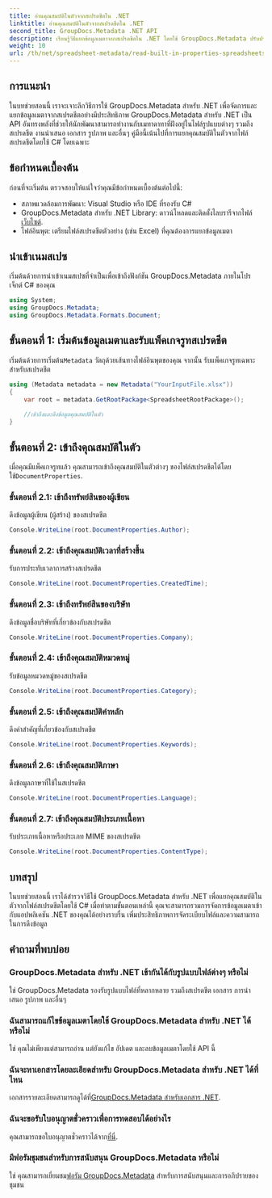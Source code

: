 ```yaml
---
title: อ่านคุณสมบัติในตัวจากสเปรดชีตใน .NET
linktitle: อ่านคุณสมบัติในตัวจากสเปรดชีตใน .NET
second_title: GroupDocs.Metadata .NET API
description: เรียนรู้วิธีแยกข้อมูลเมตาจากสเปรดชีตใน .NET โดยใช้ GroupDocs.Metadata ปรับปรุงการจัดการเอกสารและการจัดระเบียบในแอปพลิเคชันของคุณ
weight: 10
url: /th/net/spreadsheet-metadata/read-built-in-properties-spreadsheets/
---
```

## การแนะนำ
ในบทช่วยสอนนี้ เราจะเจาะลึกวิธีการใช้ GroupDocs.Metadata สำหรับ .NET เพื่อจัดการและแยกข้อมูลเมตาจากสเปรดชีตอย่างมีประสิทธิภาพ GroupDocs.Metadata สำหรับ .NET เป็น API อันทรงพลังที่ช่วยให้นักพัฒนาสามารถทำงานกับเมทาดาทาที่ฝังอยู่ในไฟล์รูปแบบต่างๆ รวมถึงสเปรดชีต งานนำเสนอ เอกสาร รูปภาพ และอื่นๆ คู่มือนี้เน้นไปที่การแยกคุณสมบัติในตัวจากไฟล์สเปรดชีตโดยใช้ C# โดยเฉพาะ
## ข้อกำหนดเบื้องต้น
ก่อนที่จะเริ่มต้น ตรวจสอบให้แน่ใจว่าคุณมีข้อกำหนดเบื้องต้นต่อไปนี้:
- สภาพแวดล้อมการพัฒนา: Visual Studio หรือ IDE ที่รองรับ C#
-  GroupDocs.Metadata สำหรับ .NET Library: ดาวน์โหลดและติดตั้งไลบรารีจากไฟล์[เว็บไซต์](https://releases.groupdocs.com/metadata/net/).
- ไฟล์อินพุต: เตรียมไฟล์สเปรดชีตตัวอย่าง (เช่น Excel) ที่คุณต้องการแยกข้อมูลเมตา

## นำเข้าเนมสเปซ
เริ่มต้นด้วยการนำเข้าเนมสเปซที่จำเป็นเพื่อเข้าถึงฟังก์ชัน GroupDocs.Metadata ภายในโปรเจ็กต์ C# ของคุณ
```csharp
using System;
using GroupDocs.Metadata;
using GroupDocs.Metadata.Formats.Document;
```
## ขั้นตอนที่ 1: เริ่มต้นข้อมูลเมตาและรับแพ็คเกจรูทสเปรดชีต
 เริ่มต้นด้วยการเริ่มต้น`Metadata` วัตถุด้วยเส้นทางไฟล์อินพุตของคุณ จากนั้น รับแพ็คเกจรูทเฉพาะสำหรับสเปรดชีต
```csharp
using (Metadata metadata = new Metadata("YourInputFile.xlsx"))
{
    var root = metadata.GetRootPackage<SpreadsheetRootPackage>();
    
    //เข้าถึงและดึงข้อมูลคุณสมบัติในตัว
}
```
## ขั้นตอนที่ 2: เข้าถึงคุณสมบัติในตัว
 เมื่อคุณมีแพ็คเกจรูทแล้ว คุณสามารถเข้าถึงคุณสมบัติในตัวต่างๆ ของไฟล์สเปรดชีตได้โดยใช้`DocumentProperties`.
### ขั้นตอนที่ 2.1: เข้าถึงทรัพย์สินของผู้เขียน
ดึงข้อมูลผู้เขียน (ผู้สร้าง) ของสเปรดชีต
```csharp
Console.WriteLine(root.DocumentProperties.Author);
```
### ขั้นตอนที่ 2.2: เข้าถึงคุณสมบัติเวลาที่สร้างขึ้น
รับการประทับเวลาการสร้างสเปรดชีต
```csharp
Console.WriteLine(root.DocumentProperties.CreatedTime);
```
### ขั้นตอนที่ 2.3: เข้าถึงทรัพย์สินของบริษัท
ดึงข้อมูลชื่อบริษัทที่เกี่ยวข้องกับสเปรดชีต
```csharp
Console.WriteLine(root.DocumentProperties.Company);
```
### ขั้นตอนที่ 2.4: เข้าถึงคุณสมบัติหมวดหมู่
รับข้อมูลหมวดหมู่ของสเปรดชีต
```csharp
Console.WriteLine(root.DocumentProperties.Category);
```
### ขั้นตอนที่ 2.5: เข้าถึงคุณสมบัติคำหลัก
ดึงคำสำคัญที่เกี่ยวข้องกับสเปรดชีต
```csharp
Console.WriteLine(root.DocumentProperties.Keywords);
```
### ขั้นตอนที่ 2.6: เข้าถึงคุณสมบัติภาษา
ดึงข้อมูลภาษาที่ใช้ในสเปรดชีต
```csharp
Console.WriteLine(root.DocumentProperties.Language);
```
### ขั้นตอนที่ 2.7: เข้าถึงคุณสมบัติประเภทเนื้อหา
รับประเภทเนื้อหาหรือประเภท MIME ของสเปรดชีต
```csharp
Console.WriteLine(root.DocumentProperties.ContentType);
```

## บทสรุป
ในบทช่วยสอนนี้ เราได้สำรวจวิธีใช้ GroupDocs.Metadata สำหรับ .NET เพื่อแยกคุณสมบัติในตัวจากไฟล์สเปรดชีตโดยใช้ C# เมื่อทำตามขั้นตอนเหล่านี้ คุณจะสามารถรวมการจัดการข้อมูลเมตาเข้ากับแอปพลิเคชัน .NET ของคุณได้อย่างราบรื่น เพิ่มประสิทธิภาพการจัดระเบียบไฟล์และความสามารถในการดึงข้อมูล

## คำถามที่พบบ่อย
### GroupDocs.Metadata สำหรับ .NET เข้ากันได้กับรูปแบบไฟล์ต่างๆ หรือไม่
ใช่ GroupDocs.Metadata รองรับรูปแบบไฟล์ที่หลากหลาย รวมถึงสเปรดชีต เอกสาร การนำเสนอ รูปภาพ และอื่นๆ
### ฉันสามารถแก้ไขข้อมูลเมตาโดยใช้ GroupDocs.Metadata สำหรับ .NET ได้หรือไม่
ใช่ คุณไม่เพียงแต่สามารถอ่าน แต่ยังแก้ไข อัปเดต และลบข้อมูลเมตาโดยใช้ API นี้
### ฉันจะหาเอกสารโดยละเอียดสำหรับ GroupDocs.Metadata สำหรับ .NET ได้ที่ไหน
 เอกสารรายละเอียดสามารถดูได้ที่[GroupDocs.Metadata สำหรับเอกสาร .NET](https://tutorials.groupdocs.com/metadata/net/).
### ฉันจะขอรับใบอนุญาตชั่วคราวเพื่อการทดสอบได้อย่างไร
 คุณสามารถขอใบอนุญาตชั่วคราวได้จาก[ที่นี่](https://purchase.groupdocs.com/temporary-license/).
### มีฟอรัมชุมชนสำหรับการสนับสนุน GroupDocs.Metadata หรือไม่
 ใช่ คุณสามารถเยี่ยมชม[ฟอรัม GroupDocs.Metadata](https://forum.groupdocs.com/c/metadata/14) สำหรับการสนับสนุนและการอภิปรายของชุมชน